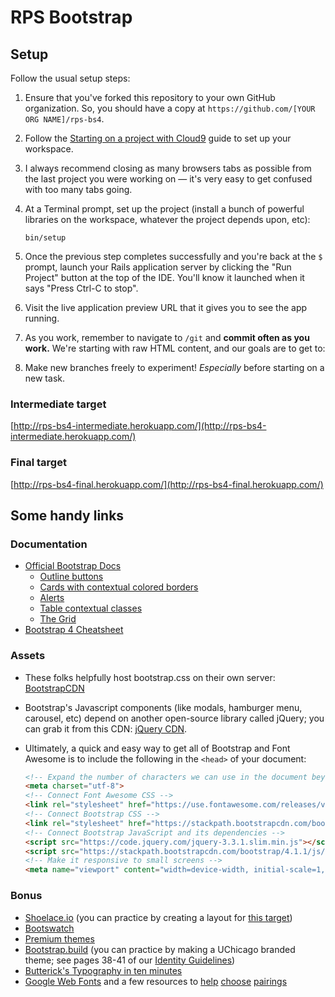# RPS Bootstrap

## Setup

Follow the usual setup steps:

 1. Ensure that you've forked this repository to your own GitHub organization. So, you should have a copy at `https://github.com/[YOUR ORG NAME]/rps-bs4`.
 1. Follow the [Starting on a project with Cloud9](https://guides.firstdraft.com/getting-started-with-cloud9.html) guide to set up your workspace.
 1. I always recommend closing as many browsers tabs as possible from the last project you were working on — it's very easy to get confused with too many tabs going.
 1. At a Terminal prompt, set up the project (install a bunch of powerful libraries on the workspace, whatever the project depends upon, etc):

    ```
    bin/setup
    ```

 1. Once the previous step completes successfully and you're back at the `$` prompt, launch your Rails application server by clicking the "Run Project" button at the top of the IDE. You'll know it launched when it says "Press Ctrl-C to stop".
 1. Visit the live application preview URL that it gives you to see the app running.
 1. As you work, remember to navigate to `/git` and **commit often as you work.**
We're starting with raw HTML content, and our goals are to get to:
 1. Make new branches freely to experiment! _Especially_ before starting on a new task.
 
### Intermediate target

[http://rps-bs4-intermediate.herokuapp.com/](http://rps-bs4-intermediate.herokuapp.com/)

### Final target

[http://rps-bs4-final.herokuapp.com/](http://rps-bs4-final.herokuapp.com/)

## Some handy links

### Documentation

 - [Official Bootstrap Docs](http://getbootstrap.com/)
    - [Outline buttons](http://getbootstrap.com/docs/4.1/components/buttons/#outline-buttons)
    - [Cards with contextual colored borders](http://getbootstrap.com/docs/4.1/components/card/#border)
    - [Alerts](http://getbootstrap.com/docs/4.1/components/alerts/)
    - [Table contextual classes](http://getbootstrap.com/docs/4.1/content/tables/#contextual-classes)
    - [The Grid](http://getbootstrap.com/docs/4.1/layout/grid/#all-breakpoints)
 - [Bootstrap 4 Cheatsheet](https://hackerthemes.com/bootstrap-cheatsheet)

### Assets

 - These folks helpfully host bootstrap.css on their own server: [BootstrapCDN](https://www.bootstrapcdn.com/)
 - Bootstrap's Javascript components (like modals, hamburger menu, carousel, etc) depend on another open-source library called jQuery; you can grab it from this CDN: [jQuery CDN](https://code.jquery.com/).
 - Ultimately, a quick and easy way to get all of Bootstrap and Font Awesome is to include the following in the `<head>` of your document:

    ```html
    <!-- Expand the number of characters we can use in the document beyond basic ASCII 🎉 -->
    <meta charset="utf-8">
    <!-- Connect Font Awesome CSS -->
    <link rel="stylesheet" href="https://use.fontawesome.com/releases/v5.1.0/css/all.css">
    <!-- Connect Bootstrap CSS -->
    <link rel="stylesheet" href="https://stackpath.bootstrapcdn.com/bootstrap/4.1.1/css/bootstrap.min.css">
    <!-- Connect Bootstrap JavaScript and its dependencies -->
    <script src="https://code.jquery.com/jquery-3.3.1.slim.min.js"></script>
    <script src="https://stackpath.bootstrapcdn.com/bootstrap/4.1.1/js/bootstrap.bundle.min.js"></script>
    <!-- Make it responsive to small screens -->
    <meta name="viewport" content="width=device-width, initial-scale=1, shrink-to-fit=no">
    ```

### Bonus

 - [Shoelace.io](http://shoelace.io/) (you can practice by creating a layout for [this target](http://appdevspring16.github.io/friendbook/raghu-b.html))
 - [Bootswatch](https://bootswatch.com/)
 - [Premium themes](https://themes.getbootstrap.com/)
 - [Bootstrap.build](https://bootstrap.build/app/v4.1.1/) (you can practice by making a UChicago branded theme; see pages 38-41 of our [Identity Guidelines](https://news.uchicago.edu/sites/default/files/attachments/_uchicago.identity.guidelines.pdf))
 - [Butterick's Typography in ten minutes](https://practicaltypography.com/typography-in-ten-minutes.html)
 - [Google Web Fonts](https://fonts.google.com/) and a few resources to [help](http://typ.io/libraries/google) [choose](http://femmebot.github.io/google-type/) [pairings](https://fontpair.co/)
